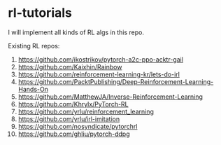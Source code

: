 # rl-tutorials
I will implement all kinds of RL algs in this repo. 

Existing RL repos:
1. https://github.com/ikostrikov/pytorch-a2c-ppo-acktr-gail
2. https://github.com/Kaixhin/Rainbow
3. https://github.com/reinforcement-learning-kr/lets-do-irl
4. https://github.com/PacktPublishing/Deep-Reinforcement-Learning-Hands-On
5. https://github.com/MatthewJA/Inverse-Reinforcement-Learning
6. https://github.com/Khrylx/PyTorch-RL
7. https://github.com/yrlu/reinforcement_learning
8. https://github.com/yrlu/irl-imitation
9. https://github.com/nosyndicate/pytorchrl
10. https://github.com/ghliu/pytorch-ddpg


